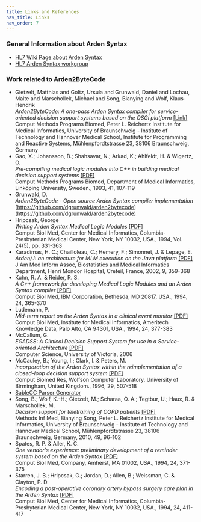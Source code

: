 ```yaml
---
title: Links and References
nav_title: Links
nav_order: 7
---
```


### General Information about Arden Syntax

*   [HL7 Wiki Page about Arden Syntax](http://wiki.hl7.org/index.php?title=Product_Arden)
*   [HL7 Arden Syntax workgroup](http://www.hl7.org/special/Committees/arden/index.cfm)

### Work related to Arden2ByteCode

*   Gietzelt, Matthias and Goltz, Ursula and Grunwald, Daniel and Lochau, Malte and Marschollek, Michael and Song, Bianying and Wolf, Klaus-Hendrik  
    _Arden2ByteCode: A one-pass Arden Syntax compiler for service-oriented decision support systems based on the OSGi platform_ [[Link]](https://dx.doi.org/10.1016/j.cmpb.2011.11.003)  
    Comput Methods Programs Biomed, Peter L. Reichertz Institute for Medical Informatics, University of Braunschweig - Institute of Technology and Hannover Medical School, Institute for Programming and Reactive Systems, Mühlenpfordtstrasse 23, 38106 Braunschweig, Germany
*   Gao, X.; Johansson, B.; Shahsavar, N.; Arkad, K.; Ahlfeldt, H. & Wigertz, O.  
    _Pre-compiling medical logic modules into C++ in building medical decision support systems_ [[PDF]](http://www.sciencedirect.com/science/article/pii/0169260793900702)  
    Comput Methods Programs Biomed, Department of Medical Informatics, Linköping University, Sweden., 1993, 41, 107-119
*   Grunwald, D.  
    _Arden2ByteCode - Open source Arden Syntax compiler implementation_  
    [https://github.com/dgrunwald/arden2bytecode](https://github.com/dgrunwald/arden2bytecode)
*   Hripcsak, George  
    _Writing Arden Syntax Medical Logic Modules_ [[PDF]](http://www.sciencedirect.com/science/article/pii/0010482594900027)  
    Comput Biol Med, Center for Medical Informatics, Columbia-Presbyterian Medical Center, New York, NY 10032, USA., 1994, Vol. 24(5), pp. 331-363
*   Karadimas, H. C.; Chailloleau, C.; Hemery, F.; Simonnet, J. & Lepage, E.  
    _Arden/J: an architecture for MLM execution on the Java platform_ [[PDF]](http://171.67.114.118/content/9/4/359.full)  
    J Am Med Inform Assoc, Biostatistics and Medical Informatics Department, Henri Mondor Hospital, Creteil, France, 2002, 9, 359-368
*   Kuhn, R. A. & Reider, R. S.  
    _A C++ framework for developing Medical Logic Modules and an Arden Syntax compiler_ [[PDF]](http://www.sciencedirect.com/science/article/pii/0010482594900035)  
    Comput Biol Med, IBM Corporation, Bethesda, MD 20817, USA., 1994, 24, 365-370
*   Ludemann, P.  
    _Mid-term report on the Arden Syntax in a clinical event monitor_ [[PDF]](http://www.sciencedirect.com/science/article/pii/0010482594900051)  
    Comput Biol Med, Institute for Medical Informatics, Ameritech Knowledge Data, Palo Alto, CA 94301, USA., 1994, 24, 377-383
*   McCallum, G.  
    _EGADSS: A Clinical Decision Support System for use in a Service- oriented Architecture_ [[PDF]](http://dspace.library.uvic.ca:8080/handle/1828/2296)  
    Computer Science, University of Victoria, 2006  
*   McCauley, B.; Young, I.; Clark, I. & Peters, M.  
    _Incorporation of the Arden Syntax within the reimplementation of a closed-loop decision support system_ [[PDF]](http://www.sciencedirect.com/science/article/pii/S0010480996900373)  
    Comput Biomed Res, Wolfson Computer Laboratory, University of Birmingham, United Kingdom., 1996, 29, 507-518
*   [SableCC Parser Generator](http://sablecc.org/)
*   Song, B.; Wolf, K.-H.; Gietzelt, M.; Scharaa, O. A.; Tegtbur, U.; Haux, R. & Marschollek, M.  
    _Decision support for teletraining of COPD patients_ [[PDF]](https://ieeexplore.ieee.org/xpls/abs_all.jsp?arnumber=5191193&tag=1)  
    Methods Inf Med, Bianying Song, Peter L. Reichertz Institute for Medical Informatics, University of Braunschweig - Institute of Technology and Hannover Medical School, Mühlenpfordtstrasse 23, 38106 Braunschweig, Germany, 2010, 49, 96-102
*   Spates, R. P. & Aller, K. C.  
    _One vendor's experience: preliminary development of a reminder system based on the Arden Syntax_ [[PDF]](http://www.sciencedirect.com/science/article/pii/0010482594900043)  
    Comput Biol Med, Company, Amherst, MA 01002, USA., 1994, 24, 371-375
*   Starren, J. B.; Hripcsak, G.; Jordan, D.; Allen, B.; Weissman, C. & Clayton, P. D.  
    _Encoding a post-operative coronary artery bypass surgery care plan in the Arden Syntax_ [[PDF]](http://www.sciencedirect.com/science/article/pii/0010482594900108)  
    Comput Biol Med, Center for Medical Informatics, Columbia-Presbyterian Medical Center, New York, NY 10032, USA., 1994, 24, 411-417
